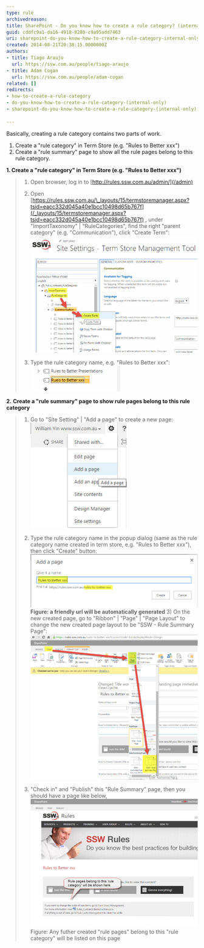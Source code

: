 ```yaml
---
type: rule
archivedreason: 
title: SharePoint - Do you know how to create a rule category? (internal only)
guid: cddfc9a1-da16-4918-8280-c9a95add7463
uri: sharepoint-do-you-know-how-to-create-a-rule-category-internal-only
created: 2014-08-21T20:38:15.0000000Z
authors:
- title: Tiago Araujo
  url: https://ssw.com.au/people/tiago-araujo
- title: Adam Cogan
  url: https://ssw.com.au/people/adam-cogan
related: []
redirects:
- how-to-create-a-rule-category
- do-you-know-how-to-create-a-rule-category-(internal-only)
- sharepoint-do-you-know-how-to-create-a-rule-category-(internal-only)

---
```


Basically, creating a rule category contains two parts of work.

1. Create a "rule category" in Term Store (e.g. "Rules to Better xxx")
2. Create a "rule summary" page to show all the rule pages belong to this rule category.




<!--endintro-->




 **1. Create a "rule category" in Term Store (e.g. "Rules to Better xxx")**   



> 1) Open browser, log in to [http://rules.ssw.com.au/admin/](/admin)
> 
> 
> 2) Open [https://rules.ssw.com.au/\_layouts/15/termstoremanager.aspx?tsid=eacc332d045a40e1bcc10498d65b767f](/_layouts/15/termstoremanager.aspx?tsid=eacc332d045a40e1bcc10498d65b767f) , under "ImportTaxonomy" | "RuleCategories", find the right "parent category" (e.g. "Communication"), click "Create Term":
> ![rulecategor1.jpg](rulecategor1.jpg)
> 3) Type the rule category name, e.g. "Rules to Better xxx":![rulecategor2.jpg](rulecategor2.jpg)

**2.** **Create a "rule summary" page to show rule pages belong to this rule category** 

> 1) Go to "Site Setting" | "Add a page" to create a new page:
> ![rulecategor3.jpg](rulecategor3.jpg)
> 
> 2) Type the rule category name in the popup dialog (same as the rule category name created in term store, e.g. "Rules to Better xxx"), then click "Create" button:
> ![rulecategor4.jpg](rulecategor4.jpg) **Figure: a friendly url will be automatically generated** 3) On the new created page, go to "Ribbon" | "Page" | "Page Layout" to change the new created page layout to be "SSW - Rule Summary Page":![rulecategor5.jpg](rulecategor5.jpg)
> 4) "Check in" and "Publish" this "Rule Summary" page, then you should have a page like below,![rulecategor6.jpg](rulecategor6.jpg)Figure: Any futher created "rule pages" belong to this "rule category" will be listed on this page
